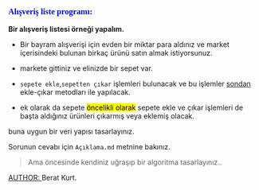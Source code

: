 <font face="new times roman" color="blue"><h3>Alışveriş liste programı:</h3></font>

**Bir alışveriş listesi örneği yapalım.**
 
 * Bir bayram alışverişi için evden bir miktar para aldınız ve market içerisindeki bulunan birkaç ürünü satın almak istiyorsunuz.

 * markete gittiniz ve elinizde bir sepet var.

 * `sepete ekle`,`sepetten çıkar` işlemleri bulunacak ve bu işlemler <u>sondan</u> ekle-çıkar metodları ile yapılacak.

 * ek olarak da sepete <mark>öncelikli olarak</mark> sepete ekle ve çıkar işlemleri de başta aldığınız ürünleri  çıkarmış veya eklemiş olacak. 
 
 buna uygun bir veri yapısı tasarlayınız.

 Sorunun cevabı için `Açıklama.md` metnine bakınız.

 > Ama öncesinde kendiniz uğraşıp bir algoritma tasarlayınız..

 <u>AUTHOR: </u>Berat Kurt.
 
 